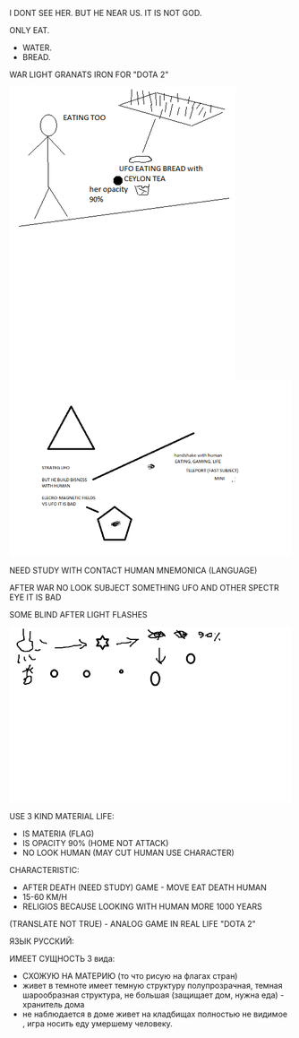 I DONT SEE HER. BUT HE NEAR US. IT IS NOT GOD. 

ONLY EAT.
- WATER.
- BREAD.

WAR LIGHT GRANATS IRON FOR "DOTA 2"

![UFO1](https://github.com/selecitevww/UFO-NEAR-HUMAN/blob/main/UFO.png)
![UFO2](https://github.com/selecitevww/UFO-NEAR-HUMAN/blob/main/123456.png)

NEED STUDY WITH CONTACT HUMAN
  MNEMONICA (LANGUAGE)

AFTER WAR
NO LOOK SUBJECT SOMETHING UFO AND OTHER SPECTR EYE
IT IS BAD 

SOME BLIND AFTER LIGHT FLASHES

![UFO3](https://github.com/selecitevww/UFO-NEAR-HUMAN/blob/main/123213123123123.png)

USE 3 KIND MATERIAL LIFE:
  - IS MATERIA (FLAG)
  - IS OPACITY 90% (HOME NOT ATTACK)
  - NO LOOK HUMAN (MAY CUT HUMAN USE CHARACTER)

CHARACTERISTIC:
  - AFTER DEATH (NEED STUDY) GAME - MOVE EAT DEATH HUMAN
  - 15-60 KM/H
  - RELIGIOS BECAUSE LOOKING WITH HUMAN MORE 1000 YEARS

(TRANSLATE NOT TRUE) - ANALOG GAME IN REAL LIFE "DOTA 2"

ЯЗЫК РУССКИЙ:

ИМЕЕТ СУЩНОСТЬ 3 вида:
  - СХОЖУЮ НА МАТЕРИЮ (то что рисую на флагах стран)
  - живет в темноте имеет темную структуру полупрозрачная, темная шарообразная структура, не большая (защищает дом, нужна еда) - хранитель дома
  - не наблюдается в доме живет на кладбищах полностью не видимое , игра носить еду умершему человеку.


